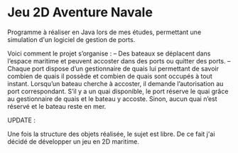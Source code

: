 # Jeu 2D Aventure Navale
Programme à réaliser en Java lors de mes études, permettant une simulation d'un logiciel de gestion de ports.


Voici comment le projet s’organise : 
– Des bateaux se déplacent dans l’espace maritime et peuvent accoster dans des ports ou quitter des 
ports. 
– Chaque port dispose d’un gestionnaire de quais lui permettant de savoir combien de quais il 
possède et combien de quais sont occupés à tout instant. 
Lorsqu’un bateau cherche à accoster, il demande l’autorisation au port correspondant. 
S’il y a un quai disponible, le port réserve le quai grâce au gestionnaire de quais et le bateau y 
accoste. Sinon, aucun quai n’est réservé et le bateau reste en mer.


UPDATE :

Une fois la structure des objets réalisée, le sujet est libre. De ce fait j'ai décidé de développer un jeu en 2D maritime.
